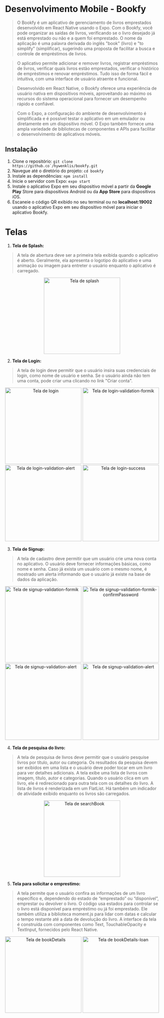 # Desenvolvimento Mobile - Bookfy

> O Bookfy é um aplicativo de gerenciamento de livros emprestados desenvolvido em React Native usando o Expo. Com o Bookfy, você pode organizar as saídas de livros, verificando se o livro desejado já está emprestado ou não e a quem foi emprestado. O nome da aplicação é uma palavra derivada do inglês "book" (livro) e "to simplify" (simplificar), sugerindo uma proposta de facilitar a busca e controle de empréstimos de livros.

> O aplicativo permite adicionar e remover livros, registrar empréstimos de livros, verificar quais livros estão emprestados, verificar o histórico de empréstimos e renovar empréstimos. Tudo isso de forma fácil e intuitiva, com uma interface de usuário atraente e funcional.

> Desenvolvido em React Native, o Bookfy oferece uma experiência de usuário nativa em dispositivos móveis, aproveitando ao máximo os recursos do sistema operacional para fornecer um desempenho rápido e confiável.

> Com o Expo, a configuração do ambiente de desenvolvimento é simplificada e é possível testar o aplicativo em um emulador ou diretamente em um dispositivo móvel. O Expo também fornece uma ampla variedade de bibliotecas de componentes e APIs para facilitar o desenvolvimento de aplicativos móveis.


## Instalação
1. Clone o repositório: ```git clone https://github.co`/hywenklis/bookfy.git```
2. Navegue até o diretório do projeto: ```cd bookfy```
3. Instale as dependências: ```npm install```
4. Inicie o servidor com Expo: ```expo start```
5. Instale o aplicativo Expo em seu dispositivo móvel a partir da **Google Play** Store para dispositivos Android ou da **App Store** para dispositivos iOS.
6. Escaneie o código QR exibido no seu terminal ou no **localhost:19002** usando o aplicativo Expo em seu dispositivo móvel para iniciar o aplicativo Bookfy.

# Telas

1. **Tela de Splash:** 
> A tela de abertura deve ser a primeira tela exibida quando o aplicativo é aberto. Geralmente, ela apresenta o logotipo do aplicativo e uma animação ou imagem para entreter o usuário enquanto o aplicativo é carregado.
<div align="center">
<img 
src="https://github.com/hywenklis/bookfy/blob/main/assets/images/presentation/tela1-splash.jpeg" 
alt="Tela de splash" 
width="250px" /> 
</div>

2. **Tela de Login:**
> A tela de login deve permitir que o usuário insira suas credenciais de login, como nome de usuário e senha. Se o usuário ainda não tem uma conta, pode criar uma clicando no link "Criar conta".
<div align="center">
<img 
src="https://github.com/hywenklis/bookfy/blob/main/assets/images/presentation/tela2-login.jpeg" 
alt="Tela de login" 
width="250px" /> <img 
src="https://github.com/hywenklis/bookfy/blob/main/assets/images/presentation/tela2-login-validation-formik.jpeg" 
alt="Tela de login-validation-formik" 
width="250px" /> <img 
src="https://github.com/hywenklis/bookfy/blob/main/assets/images/presentation/tela2-login-validation-alert.jpeg" 
alt="Tela de login-validation-alert" 
width="250px" /> <img 
src="https://github.com/hywenklis/bookfy/blob/main/assets/images/presentation/tela2-login-success.jpeg" 
alt="Tela de login-success" 
width="250px" />
</div>

3. **Tela de Signup:** 
>  A tela de cadastro deve permitir que um usuário crie uma nova conta no aplicativo. O usuário deve fornecer informações básicas, como nome e senha. Caso já exista um usuário com o mesmo nome, é mostrado um alerta informando que o usuário já existe na base de dados da aplicação.
<div align="center">
<img 
src="https://github.com/hywenklis/bookfy/blob/main/assets/images/presentation/tela3-signup-validation-formik.jpeg" 
alt="Tela de signup-validation-formik" 
width="250px" /> <img 
src="https://github.com/hywenklis/bookfy/blob/main/assets/images/presentation/tela3-signup-validation-formik-confirmPassword.jpeg" 
alt="Tela de signup-validation-formik-confirmPassword" 
width="250px" /> <img 
src="https://github.com/hywenklis/bookfy/blob/main/assets/images/presentation/tela3-signup-validation-alert.jpeg" 
alt="Tela de signup-validation-alert" 
width="250px" /> <img 
src="https://github.com/hywenklis/bookfy/blob/main/assets/images/presentation/tela3-signup-success.jpeg" 
alt="Tela de signup-validation-alert" 
width="250px" /> 
</div>

4. **Tela de pesquisa do livro:**
> A tela de pesquisa de livros deve permitir que o usuário pesquise livros por título, autor ou categoria. Os resultados da pesquisa devem ser exibidos em uma lista e o usuário deve poder tocar em um livro para ver detalhes adicionais. A tela exibe uma lista de livros com imagem, título, autor e categorias. Quando o usuário clica em um livro, ele é redirecionado para outra tela com os detalhes do livro. A lista de livros é renderizada em um FlatList. Há também um indicador de atividade exibido enquanto os livros são carregados.
<div align="center">
<img 
src="https://github.com/hywenklis/bookfy/blob/main/assets/images/presentation/tela4-searchBook.jpeg" 
alt="Tela de searchBook" 
width="250px" /> 
</div>

5. **Tela para solicitar o emprestimo:**
> A tela permite que o usuário confira as informações de um livro específico e, dependendo do estado de “emprestado” ou “disponível”, emprestar ou devolver o livro. O código usa estados para controlar se o livro está disponível para empréstimo ou já foi emprestado. Ele também utiliza a biblioteca moment.js para lidar com datas e calcular o tempo restante até a data de devolução do livro. A interface da tela é construída com componentes como Text, TouchableOpacity e TextInput, fornecidos pelo React Native.
<div align="center">
<img 
src="https://github.com/hywenklis/bookfy/blob/main/assets/images/presentation/tela5-bookDetails.jpeg" 
alt="Tela de bookDetails" 
width="250px" /> <img 
src="https://github.com/hywenklis/bookfy/blob/main/assets/images/presentation/tela5-bookDetails-loan.jpeg" 
alt="Tela de bookDetails-loan" 
width="250px" /> 
</div>
